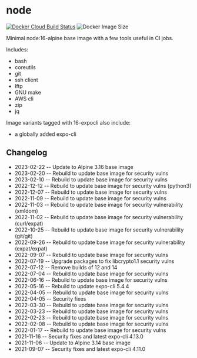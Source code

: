 # node

[![Docker Cloud Build Status](https://img.shields.io/docker/cloud/build/countingup/node.svg)](https://hub.docker.com/r/countingup/node/builds/) ![Docker Image Size](https://img.shields.io/docker/image-size/countingup/node/16)

Minimal node:16-alpine base image with a few tools useful in CI jobs.

Includes:
 - bash
 - coreutils
 - git
 - ssh client
 - lftp
 - GNU make
 - AWS cli
 - zip
 - jq

Image variants tagged with 16-expocli also include:
 - a globally added expo-cli

## Changelog

- 2023-02-22 -- Update to Alpine 3.16 base image
- 2023-02-20 -- Rebuild to update base image for security vulns
- 2023-02-10 -- Rebuild to update base image for security vulns
- 2022-12-12 -- Rebuild to update base image for security vulns (python3)
- 2022-12-07 -- Rebuild to update base image for security vulns
- 2022-11-09 -- Rebuild to update base image for security vulns
- 2022-11-03 -- Rebuild to update base image for security vulnerability (xmldom)
- 2022-11-02 -- Rebuild to update base image for security vulnerability (curl/expat)
- 2022-10-25 -- Rebuild to update base image for security vulnerability (git/git)
- 2022-09-26 -- Rebuild to update base image for security vulnerability (expat/expat)
- 2022-09-07 -- Rebuild to update base image for security vulns
- 2022-07-19 -- Upgrade packages to fix libcrypto1.1 security vulns
- 2022-07-12 -- Remove builds of 12 and 14
- 2022-07-04 -- Rebuild to update base image for security vulns
- 2022-06-16 -- Rebuild to update base image for security vulns
- 2022-05-16 -- Rebuild to update expo-cli 5.4.4
- 2022-04-05 -- Rebuild to update base image for security vulns
- 2022-04-05 -- Security fixes
- 2022-03-30 -- Rebuild to update base image for security vulns
- 2022-03-23 -- Rebuild to update base image for security vulns
- 2022-02-23 -- Rebuild to update base image for security vulns
- 2022-02-08 -- Rebuild to update base image for security vulns
- 2022-01-17 -- Rebuild to update base image for security vulns
- 2021-11-16 -- Security fixes and latest expo-cli 4.13.0
- 2021-11-06 -- Update to Alpine 3.14 base image
- 2021-09-07 -- Security fixes and latest expo-cli 4.11.0
